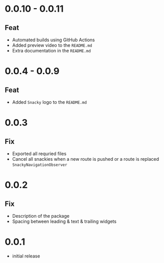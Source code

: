 # 0.0.10 - 0.0.11

## Feat
- Automated builds using GitHub Actions
- Added preview video to the `README.md`
- Extra documentation in the `README.md`

# 0.0.4 - 0.0.9

## Feat
- Added `Snacky` logo to the `README.md`

# 0.0.3

## Fix
- Exported all requried files
- Cancel all snackies when a new route is pushed or a route is replaced `SnackyNavigationObserver`

# 0.0.2

## Fix
- Description of the package
- Spacing between leading & text & trailing widgets

# 0.0.1

* initial release
